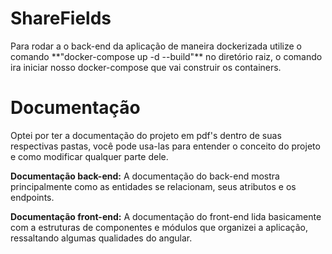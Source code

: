 # ShareFields

<p>Para rodar a o back-end da aplicação de maneira dockerizada utilize o comando **"docker-compose up -d --build"** no diretório raiz, o comando ira iniciar nosso docker-compose que vai construir os containers.

# Documentação
<p>Optei por ter a documentação do projeto em pdf's dentro de suas respectivas pastas, você pode usa-las para entender o conceito do projeto e como modificar qualquer parte dele.<br>
  
**Documentação back-end:** A documentação do back-end mostra principalmente como as entidades se relacionam, seus atributos e os endpoints. <br>
  
**Documentação front-end:** A documentação do front-end lida basicamente com a estruturas de componentes e módulos que organizei a aplicação, ressaltando algumas qualidades do angular.
